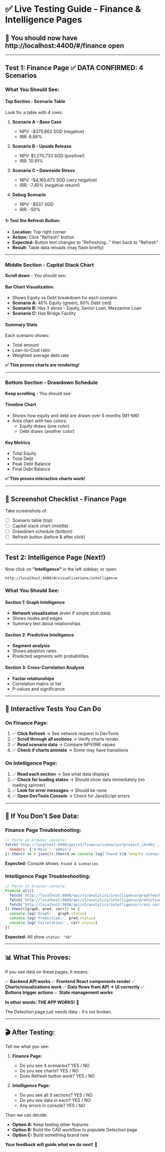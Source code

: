 # ✅ Live Testing Guide - Finance & Intelligence Pages

## 🎯 You should now have http://localhost:4400/#/finance open

---

## **Test 1: Finance Page** ✅ **DATA CONFIRMED: 4 Scenarios**

### **What You Should See:**

#### **Top Section - Scenario Table**
Look for a table with 4 rows:
1. **Scenario A – Base Case**
   - NPV: -$375,862 SGD (negative)
   - IRR: 6.88%

2. **Scenario B – Upside Release**
   - NPV: $1,270,733 SGD (positive!)
   - IRR: 10.91%

3. **Scenario C – Downside Stress**
   - NPV: -$4,160,673 SGD (very negative)
   - IRR: -7.45% (negative return!)

4. **Debug Scenario**
   - NPV: -$537 SGD
   - IRR: -50%

#### **✨ Test the Refresh Button:**
- **Location:** Top right corner
- **Action:** Click "Refresh" button
- **Expected:** Button text changes to "Refreshing..." then back to "Refresh"
- **Result:** Table data reloads (may flash briefly)

---

### **Middle Section - Capital Stack Chart**

**Scroll down** - You should see:

#### **Bar Chart Visualization**
- Shows Equity vs Debt breakdown for each scenario
- **Scenario A:** 40% Equity (green), 60% Debt (red)
- **Scenario B:** Has 3 slices - Equity, Senior Loan, Mezzanine Loan
- **Scenario C:** Has Bridge Facility

#### **Summary Stats**
Each scenario shows:
- Total amount
- Loan-to-Cost ratio
- Weighted average debt rate

**✅ This proves charts are rendering!**

---

### **Bottom Section - Drawdown Schedule**

**Keep scrolling** - You should see:

#### **Timeline Chart**
- Shows how equity and debt are drawn over 6 months (M1-M6)
- Area chart with two colors:
  - Equity draws (one color)
  - Debt draws (another color)

#### **Key Metrics**
- Total Equity
- Total Debt
- Peak Debt Balance
- Final Debt Balance

**✅ This proves interactive charts work!**

---

## 📸 **Screenshot Checklist - Finance Page**

Take screenshots of:
- [ ] Scenario table (top)
- [ ] Capital stack chart (middle)
- [ ] Drawdown schedule (bottom)
- [ ] Refresh button (before & after click)

---

## **Test 2: Intelligence Page** (Next!)

Now click on **"Intelligence"** in the left sidebar, or open:
```
http://localhost:4400/#/visualizations/intelligence
```

### **What You Should See:**

#### **Section 1: Graph Intelligence**
- **Network visualization** (even if simple stub data)
- Shows nodes and edges
- Summary text about relationships

#### **Section 2: Predictive Intelligence**
- **Segment analysis**
- Shows adoption rates
- Predicted segments with probabilities

#### **Section 3: Cross-Correlation Analysis**
- **Factor relationships**
- Correlation matrix or list
- P-values and significance

---

## 🎯 **Interactive Tests You Can Do**

### **On Finance Page:**
1. ✅ **Click Refresh** → See network request in DevTools
2. ✅ **Scroll through all sections** → Verify charts render
3. ✅ **Read scenario data** → Compare NPV/IRR values
4. ✅ **Check if charts animate** → Some may have transitions

### **On Intelligence Page:**
1. ✅ **Read each section** → See what data displays
2. ✅ **Check for loading states** → Should show data immediately (no loading spinner)
3. ✅ **Look for error messages** → Should be none
4. ✅ **Open DevTools Console** → Check for JavaScript errors

---

## 🐛 **If You Don't See Data:**

### **Finance Page Troubleshooting:**
```javascript
// Paste in browser console:
fetch('http://localhost:9400/api/v1/finance/scenarios?project_id=401', {
  headers: {'X-Role': 'admin'}
}).then(r => r.json()).then(d => console.log(`Found ${d.length} scenarios`, d))
```

**Expected:** Console shows: `Found 4 scenarios`

### **Intelligence Page Troubleshooting:**
```javascript
// Paste in browser console:
Promise.all([
  fetch('http://localhost:9400/api/v1/analytics/intelligence/graph?workspaceId=default-investigation', {headers: {'X-Role': 'admin'}}).then(r => r.json()),
  fetch('http://localhost:9400/api/v1/analytics/intelligence/predictive?workspaceId=default-investigation', {headers: {'X-Role': 'admin'}}).then(r => r.json()),
  fetch('http://localhost:9400/api/v1/analytics/intelligence/cross-correlation?workspaceId=default-investigation', {headers: {'X-Role': 'admin'}}).then(r => r.json())
]).then(([graph, pred, corr]) => {
  console.log('Graph:', graph.status)
  console.log('Predictive:', pred.status)
  console.log('Correlation:', corr.status)
})
```

**Expected:** All show `status: "ok"`

---

## 📊 **What This Proves:**

If you see data on these pages, it means:

✅ **Backend API works**
✅ **Frontend React components render**
✅ **Charts/visualizations work**
✅ **Data flows from API → UI correctly**
✅ **Buttons trigger actions**
✅ **State management works**

**In other words: THE APP WORKS!** 🎉

The Detection page just needs data - it's not broken.

---

## 🎬 **After Testing:**

Tell me what you see:

1. **Finance Page:**
   - Do you see 4 scenarios? YES / NO
   - Do you see charts? YES / NO
   - Does Refresh button work? YES / NO

2. **Intelligence Page:**
   - Do you see all 3 sections? YES / NO
   - Do you see data in each? YES / NO
   - Any errors in console? YES / NO

Then we can decide:
- **Option A:** Keep testing other features
- **Option B:** Build the CAD workflow to populate Detection page
- **Option C:** Build something brand new

**Your feedback will guide what we do next!** 🚀

